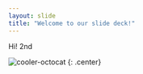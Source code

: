 ```yaml
---
layout: slide
title: "Welcome to our slide deck!"
---
```


Hi! 2nd

![cooler-octocat](https://octodex.github.com/images/twenty-percent-cooler-octocat.png)
{: .center}
